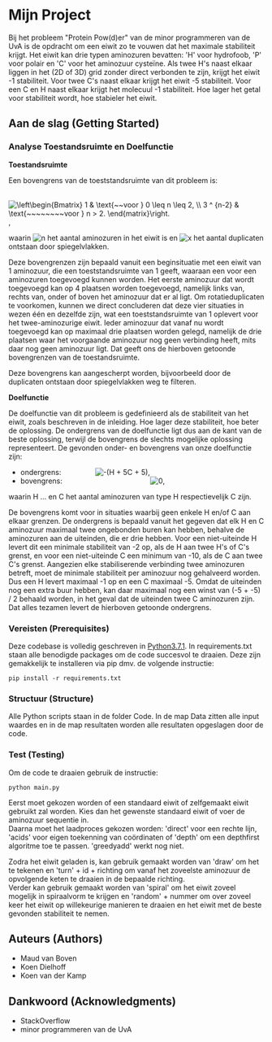 # Mijn Project

Bij het probleem "Protein Pow(d)er" van de minor programmeren van de UvA is de opdracht om een eiwit zo te vouwen dat het maximale stabiliteit krijgt. Het eiwit kan drie typen aminozuren bevatten: 'H' voor hydrofoob, 'P' voor polair en 'C' voor het aminozuur cysteïne. Als twee H's naast elkaar liggen in het (2D of 3D) grid zonder direct verbonden te zijn, krijgt het eiwit -1 stabiliteit. Voor twee C's naast elkaar krijgt het eiwit -5 stabiliteit. Voor een C en H naast elkaar krijgt het molecuul -1 stabiliteit. Hoe lager het getal voor stabiliteit wordt, hoe stabieler het eiwit.

## Aan de slag (Getting Started)

### Analyse Toestandsruimte en Doelfunctie
__Toestandsruimte__

Een bovengrens van de toeststandsruimte van dit probleem is:

&nbsp;&nbsp;&nbsp;&nbsp;&nbsp;&nbsp;&nbsp;&nbsp;&nbsp;&nbsp;&nbsp;&nbsp;&nbsp;&nbsp;&nbsp;
<img src="https://latex.codecogs.com/gif.latex?\left\begin{Bmatrix}&space;1&space;&&space;\text{~~voor&space;}&space;0&space;\leq&space;n&space;\leq&space;2,&space;\\&space;3&space;^&space;{n-2}&space;&&space;\text{~~~~~~~~voor&space;}&space;n&space;>&space;2.&space;\end{matrix}\right." title="\left\begin{Bmatrix} 1 & \text{~~voor } 0 \leq n \leq 2, \\ 3 ^ {n-2} & \text{~~~~~~~~voor } n > 2. \end{matrix}\right." />,

waarin <img src="https://latex.codecogs.com/gif.latex?n" title="n" /> het aantal aminozuren in het eiwit is en <img src="https://latex.codecogs.com/gif.latex?x" title="x" /> het aantal duplicaten ontstaan door spiegelvlakken.

Deze bovengrenzen zijn bepaald vanuit een beginsituatie met een eiwit van 1 aminozuur, die een toeststandsruimte van 1 geeft, waaraan een voor een aminozuren toegevoegd kunnen worden. Het eerste aminozuur dat wordt toegevoegd kan op 4 plaatsen worden toegevoegd, namelijk links van, rechts van, onder of boven het aminozuur dat er al ligt. Om rotatieduplicaten te voorkomen, kunnen we direct concluderen dat deze vier situaties in wezen één en dezelfde zijn, wat een toeststandsruimte van 1 oplevert voor het twee-aminozurige eiwit. Ieder aminozuur dat vanaf nu wordt toegevoegd kan op maximaal drie plaatsen worden gelegd, namelijk de drie plaatsen waar het voorgaande aminozuur nog geen verbinding heeft, mits daar nog geen aminozuur ligt. Dat geeft ons de hierboven getoonde bovengrenzen van de toestandsruimte.

Deze bovengrens kan aangescherpt worden, bijvoorbeeld door de duplicaten ontstaan door spiegelvlakken weg te filteren.

__Doelfunctie__

De doelfunctie van dit probleem is gedefinieerd als de stabiliteit van het eiwit, zoals beschreven in de inleiding. Hoe lager deze stabiliteit, hoe beter de oplossing. De ondergrens van de doelfunctie ligt dus aan de kant van de beste oplossing, terwijl de bovengrens de slechts mogelijke oplossing representeert. De gevonden onder- en bovengrens van onze doelfunctie zijn:

* ondergrens: &nbsp;&nbsp;&nbsp;&nbsp;&nbsp;&nbsp;&nbsp;&nbsp;&nbsp;&nbsp;&nbsp;&nbsp;&nbsp;&nbsp;&nbsp; <img src="https://latex.codecogs.com/gif.latex?-(H&space;&plus;&space;5C&space;&plus;&space;5)" title="-(H + 5C + 5)" />,
* bovengrens: &nbsp;&nbsp;&nbsp;&nbsp;&nbsp;&nbsp;&nbsp;&nbsp;&nbsp;&nbsp;&nbsp;&nbsp;&nbsp;&nbsp;&nbsp;&nbsp;&nbsp;&nbsp;&nbsp;&nbsp;&nbsp;&nbsp;&nbsp;&nbsp;&nbsp;&nbsp;&nbsp;&nbsp;&nbsp;&nbsp;&nbsp;&nbsp;&nbsp;&nbsp;&nbsp;&nbsp;&nbsp;&nbsp;&nbsp;&nbsp;&nbsp;&nbsp; <img src="https://latex.codecogs.com/gif.latex?0" title="0" />,

waarin H ... en C het aantal aminozuren van type H respectievelijk C zijn.

De bovengrens komt voor in situaties waarbij geen enkele H en/of C aan elkaar grenzen. De ondergrens is bepaald vanuit het gegeven dat elk H en C aminozuur maximaal twee ongebonden buren kan hebben, behalve de aminozuren aan de uiteinden, die er drie hebben. Voor een niet-uiteinde H levert dit een minimale stabiliteit van -2 op, als de H aan twee H's of C's grenst, en voor een niet-uiteinde C een minimum van -10, als de C aan twee C's grenst. Aangezien elke stabiliserende verbinding twee aminozuren betreft, moet de minimale stabiliteit per aminozuur nog gehalveerd worden. Dus een H levert maximaal -1 op en een C maximaal -5. Omdat de uiteinden nog een extra buur hebben, kan daar maximaal nog een winst van (-5 + -5) / 2 behaald worden, in het geval dat de uiteinden twee C aminozuren zijn. Dat alles tezamen levert de hierboven getoonde ondergrens.


### Vereisten (Prerequisites)

Deze codebase is volledig geschreven in [Python3.7.1](https://www.python.org/downloads/). In requirements.txt staan alle benodigde packages om de code succesvol te draaien. Deze zijn gemakkelijk te installeren via pip dmv. de volgende instructie:

```
pip install -r requirements.txt
```

### Structuur (Structure)

Alle Python scripts staan in de folder Code. In de map Data zitten alle input waardes en in de map resultaten worden alle resultaten opgeslagen door de code.

### Test (Testing)

Om de code te draaien gebruik de instructie:

```
python main.py
```

Eerst moet gekozen worden of een standaard eiwit of zelfgemaakt eiwit gebruikt zal worden. Kies dan het gewenste standaard eiwit of voer de aminozuur sequentie in.  
Daarna moet het laadproces gekozen worden: 'direct' voor een rechte lijn, 'acids' voor eigen toekenning van coördinaten of 'depth' om een depthfirst algoritme toe te passen. 'greedyadd' werkt nog niet.

Zodra het eiwit geladen is, kan gebruik gemaakt worden van 'draw' om het te tekenen en 'turn' + id + richting om vanaf het zoveelste aminozuur de opvolgende keten te draaien in de bepaalde richting.  
Verder kan gebruik gemaakt worden van 'spiral' om het eiwit zoveel mogelijk in spiraalvorm te krijgen en 'random' + nummer om over zoveel keer het eiwit op willekeurige manieren te draaien en het eiwit met de beste gevonden stabiliteit te nemen.

## Auteurs (Authors)

* Maud van Boven
* Koen Dielhoff
* Koen van der Kamp

## Dankwoord (Acknowledgments)

* StackOverflow
* minor programmeren van de UvA
